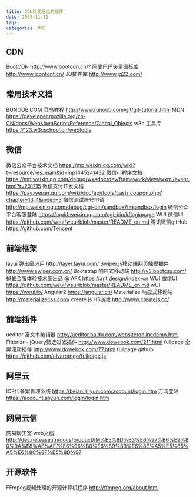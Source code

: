```yaml
---
title: CDN和使用过的插件
date: 2088-11-11
tags:
categories: ONE
---
```


## CDN

BootCDN <http://www.bootcdn.cn/?>
阿里巴巴矢量图标库 <http://www.iconfont.cn/>
JQ插件库 <http://www.jq22.com/>

## 常用技术文档

BUNOOB.COM 菜鸟教程 <http://www.runoob.com/git/git-tutorial.html>
MDN <https://developer.mozilla.org/zh-CN/docs/Web/JavaScript/Reference/Global_Objects>
w3c 工具库 <https://123.w3cschool.cn/webtools>



## 微信

微信公众平台技术文档 <https://mp.weixin.qq.com/wiki?t=resource/res_main&id=mp1445241432>
微信小程序文档 <https://mp.weixin.qq.com/debug/wxadoc/dev/framework/view/wxml/event.html?t=201715>
微信支付开发文档 <https://pay.weixin.qq.com/wiki/doc/api/tools/cash_coupon.php?chapter=13_4&index=3>
微信测试账号申请 <http://mp.weixin.qq.com/debug/cgi-bin/sandbox?t=sandbox/login>
微信公众平台客服登陆 <https://mpkf.weixin.qq.com/cgi-bin/kfloginpage>
WUI 微信UI <https://github.com/weui/weui/blob/master/README_cn.md>
腾讯微信gitHub <https://github.com/Tencent>

## 前端框架

layui 弹出窗必用 <http://layer.layui.com/>
Swiper.js移动端网页触摸插件 <http://www.swiper.com.cn/>
Bootstrap 响应式移动端 <http://v3.bootcss.com/>
蚂蚁金服体验技术部出品 @ AFX <https://ant.design/index-cn>
WUI 微信UI <https://github.com/weui/weui/blob/master/README_cn.md>
wUI <https://weui.io/>
Angular2 <https://angular.cn/>
Materialize 响应式移动端 <http://materializecss.com/>
create.js H5游戏 <http://www.createjs.cc/>

## 前端插件

ueditor 富文本编辑器 <http://ueditor.baidu.com/website/onlinedemo.html>
Filterizr – jQuery筛选过滤插件 <http://www.dowebok.com/211.html>
fullpage 全屏滚动插件 <http://www.dowebok.com/77.html>
fullpage github <https://github.com/alvarotrigo/fullpage.js>

## 阿里云

ICP代备案管理系统 <https://beian.aliyun.com/account/login.htm>
万网登陆 <https://account.aliyun.com/login/login.htm>

## 网易云信

网易聊天室 web文档 <http://dev.netease.im/docs/product/IM%E5%8D%B3%E6%97%B6%E9%80%9A%E8%AE%AF/%E6%96%B0%E6%89%8B%E6%8E%A5%E5%85%A5%E6%8C%87%E5%8D%97>

## 开源软件

FFmpeg视频处理的开源计算机程序 <http://ffmpeg.org/about.html>